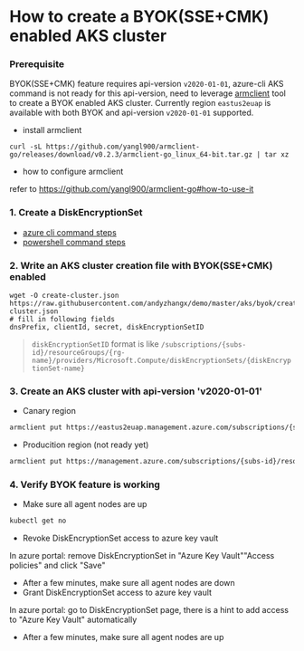 # How to create a BYOK(SSE+CMK) enabled AKS cluster

### Prerequisite
BYOK(SSE+CMK) feature requires api-version `v2020-01-01`, azure-cli AKS command is not ready for this api-version, need to leverage [armclient](https://github.com/yangl900/armclient-go) tool to create a BYOK enabled AKS cluster.
Currently region `eastus2euap` is available with both BYOK and api-version `v2020-01-01` supported.

 - install armclient
```
curl -sL https://github.com/yangl900/armclient-go/releases/download/v0.2.3/armclient-go_linux_64-bit.tar.gz | tar xz
```

 - how to configure armclient
 
 refer to https://github.com/yangl900/armclient-go#how-to-use-it
 
### 1. Create a DiskEncryptionSet
 - [azure cli command steps](./byok.md)
 - [powershell command steps](https://docs.microsoft.com/en-us/azure/virtual-machines/windows/disk-encryption) 

### 2. Write an AKS cluster creation file with BYOK(SSE+CMK) enabled
```
wget -O create-cluster.json https://raw.githubusercontent.com/andyzhangx/demo/master/aks/byok/create-cluster.json
# fill in following fields
dnsPrefix, clientId, secret, diskEncryptionSetID
```
> `diskEncryptionSetID` format is like `/subscriptions/{subs-id}/resourceGroups/{rg-name}/providers/Microsoft.Compute/diskEncryptionSets/{diskEncryptionSet-name}`

### 3. Create an AKS cluster with api-version 'v2020-01-01'

 - Canary region
```sh
armclient put https://eastus2euap.management.azure.com/subscriptions/{subs-id}/resourceGroups/{rg}/providers/Microsoft.ContainerService/managedClusters/{cluster-name}?api-version=2020-01-01 @./create-cluster.json
```

 - Producition region (not ready yet)
```sh
armclient put https://management.azure.com/subscriptions/{subs-id}/resourceGroups/{rg}/providers/Microsoft.ContainerService/managedClusters/{cluster-name}?api-version=2020-01-01 @./create-cluster.json
```

### 4. Verify BYOK feature is working
 - Make sure all agent nodes are up
```sh
kubectl get no
```
 - Revoke DiskEncryptionSet access to azure key vault

In azure portal: remove DiskEncryptionSet in "Azure Key Vault"\"Access policies" and click "Save"
 - After a few minutes, make sure all agent nodes are down
 - Grant DiskEncryptionSet access to azure key vault

In azure portal: go to DiskEncryptionSet page, there is a hint to add access to "Azure Key Vault" automatically
 - After a few minutes, make sure all agent nodes are up
